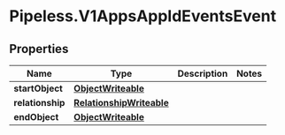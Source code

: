 # Pipeless.V1AppsAppIdEventsEvent

## Properties

Name | Type | Description | Notes
------------ | ------------- | ------------- | -------------
**startObject** | [**ObjectWriteable**](ObjectWriteable.md) |  | 
**relationship** | [**RelationshipWriteable**](RelationshipWriteable.md) |  | 
**endObject** | [**ObjectWriteable**](ObjectWriteable.md) |  | 



